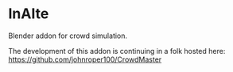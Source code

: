 InAIte
=======

Blender addon for crowd simulation.

The development of this addon is continuing in a folk hosted here: https://github.com/johnroper100/CrowdMaster
